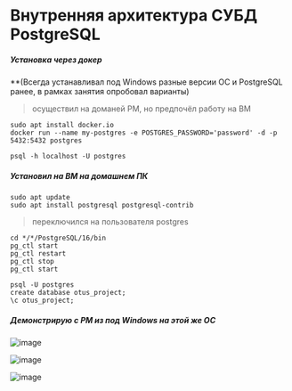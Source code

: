 # Внутренняя архитектура СУБД PostgreSQL 
##### Установка через докер
**(Всегда устанавливал под Windows разные версии ОС и PostgreSQL ранее, в рамках занятия опробовал варианты)
> осуществил на доманей РМ, но предпочёл работу на ВМ
```
sudo apt install docker.io
docker run --name my-postgres -e POSTGRES_PASSWORD='password' -d -p 5432:5432 postgres
```
```
psql -h localhost -U postgres
```

##### Установил на ВМ на домашнем ПК
```
sudo apt update
sudo apt install postgresql postgresql-contrib
```
> переключился на пользователя postgres
```
cd */*/PostgreSQL/16/bin
pg_ctl start 
pg_ctl restart
pg_ctl stop
pg_ctl start
```
```
psql -U postgres
create database otus_project;
\c otus_project;
```
##### Демонстрирую с РМ из под Windows на этой же ОС
![image](https://github.com/user-attachments/assets/a050d8ee-bf38-4468-afb1-fc8152a3d10f)

![image](https://github.com/user-attachments/assets/374eb6b8-b57a-4277-af97-3bf0ac39d1c5)

![image](https://github.com/user-attachments/assets/5a944175-6844-45d3-b4f6-b9abbb90d4c4)





